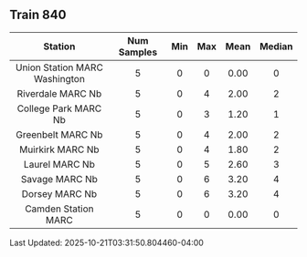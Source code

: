 ## Train 840

| Station | Num Samples | Min | Max | Mean | Median |
| :-----: | :---------: | :-: | :-: | :--: | :----: |
| Union Station MARC Washington | 5 | 0 | 0 | 0.00 | 0 |
| Riverdale MARC Nb | 5 | 0 | 4 | 2.00 | 2 |
| College Park MARC Nb | 5 | 0 | 3 | 1.20 | 1 |
| Greenbelt MARC Nb | 5 | 0 | 4 | 2.00 | 2 |
| Muirkirk MARC Nb | 5 | 0 | 4 | 1.80 | 2 |
| Laurel MARC Nb | 5 | 0 | 5 | 2.60 | 3 |
| Savage MARC Nb | 5 | 0 | 6 | 3.20 | 4 |
| Dorsey MARC Nb | 5 | 0 | 6 | 3.20 | 4 |
| Camden Station MARC | 5 | 0 | 0 | 0.00 | 0 |


Last Updated: 2025-10-21T03:31:50.804460-04:00